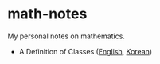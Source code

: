 # math-notes
My personal notes on mathematics.

* A Definition of Classes ([English](https://chabulhwi.github.io/math-notes/en/class.html), [Korean](https://chabulhwi.github.io/math-notes/ko/class.html))